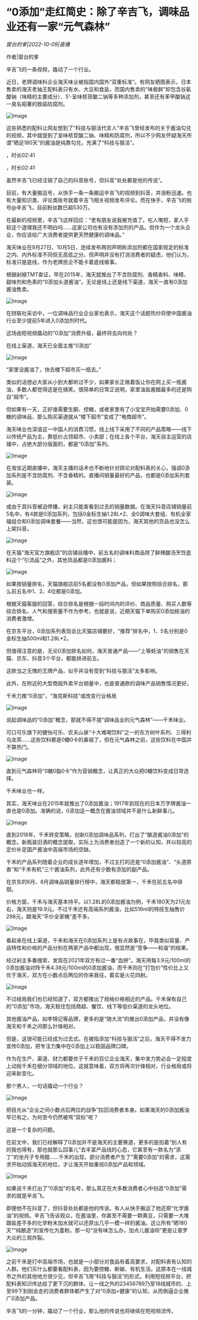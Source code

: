 # “0添加”走红简史：除了辛吉飞，调味品业还有一家“元气森林”

*窗台的爹|2022-10-09|直播*

作者|窗台的爹

辛吉飞的一条视频，撬动了一个行业。

近日，老牌调味料企业海天味业被指国内国外“双重标准”。有网友晒图表示，日本售卖的海天老抽王配料表只有水、大豆和食盐，而国内售卖的“味极鲜”却包含谷氨酸钠（味精的主要成分）、5’-呈味核苷酸二钠等多种添加剂，甚至还有苯甲酸钠这一臭名昭著的致癌防腐剂。

![Image](https://mmbiz.qpic.cn/mmbiz_png/HKEDX7MqXK17rUDiazHD2vIicudic1hhiaLibBd043ACrhLicKbTO9ibV0MCyALu25kicH9Y0QUCp7rJjKpAT848IsYhkQ/640?wx_fmt=png&wxfrom=5&wx_lazy=1&wx_co=1)

这些熟悉的配料让网友想到了“科技与狠活代言人”辛吉飞曾经发布的关于酱油勾兑的视频，其中就提到了呈味核苷酸二钠、味精和防腐剂，所以不少网友怀疑海天所谓“晒足180天”的酱油是纯靠勾兑，充满了“科技与狠活”。

，时长02:41

，时长02:41

虽然辛吉飞已经注销了自己的抖音账号，但抖音“处处都是他的传说”。

目前，有大量搬运号，从快手一条一条搬运辛吉飞的视频到抖音，并涨粉迅速。也有大量知识类、评论类账号就着辛吉飞相关视频发布评论。而在快手，辛吉飞的账号@辛吉飞，目前粉丝数已超530万。

在最新的视频里，辛吉飞这样回应：“老有朋友说我被充值了。吃人嘴短，拿人手软这个道理我还不明白吗……这家公司也有没有添加剂的产品。但作为一个龙头企业，你应该给广大消费者提供更天然健康的调味品。”

海天味业在9月27日、10月5日，连续发布两则声明称添加剂都在国家规定的标准之内、内外标准不同但无高低之分。但声明并没有打消消费者的疑虑，他们认为，标准只是底线，作为老牌民企不能卡着底线做事。

根据剁椒TMT查证，早在2015年，海天就推出了不含防腐剂、香精香料、味精、甜味剂和色素的“0添加头道酱油”。无论是线上还是线下渠道，海天一直有0添加酱油售卖。

![Image](https://mmbiz.qpic.cn/mmbiz_png/HKEDX7MqXK17rUDiazHD2vIicudic1hhiaLibeX9orLJ8viapCibWLX3BpVXSd8HUS6L16Crco3d1dOnjic0J1rpEqCVYg/640?wx_fmt=png&wxfrom=5&wx_lazy=1&wx_co=1)

在财联社采访中，一位调味品行业企业家也表示，海天这个话题热炒将使中国酱油行业至少提前5年进入0添加剂时代。

这场由短视频撬动的“0添加”消费升级，最终将去向何处？

在线上渠道，海天已全面主推“0添加”

![Image](https://mmbiz.qpic.cn/mmbiz_png/HKEDX7MqXK0nTTS7DaVdWJfbK1TSibe1dzNbXY9ziaVTicYibfjmgR3qEKT1t7eicmowRnW51cJkK5V8S2J9Jpx83Jw/640?wx_fmt=png&wxfrom=5&wx_lazy=1&wx_co=1)

“家里没酱油了，快去楼下超市买一瓶去。”

类似的话想必大家从小到大都听过不少，如果家长正做着饭让你在网上买一瓶酱油，多数人都觉得这是在搞笑。很简单的日常正说明，家里油盐酱醋最多的还是购自“超市”。

但如果有一天，正好谁需要生酮、控糖，或者家里有了小宝宝开始需要0添加、0糖的调味品，那么购买渠道就从“楼下超市”变成了“电商超市”。

海天味业也深谙这一中国人的消费习惯，线上线下采用了不同的产品策略——线下以传统产品为主，靠低价占领超市、小卖部；在线上各个平台，海天自主运营的店铺中，占绝大部分版面的，都是“0添加”系列。

![Image](https://mmbiz.qpic.cn/mmbiz_jpg/HKEDX7MqXK17rUDiazHD2vIicudic1hhiaLibqibGIriacYjNEdcLhtut2d6LibQONyaubl0yGwAoodicfco9J0J5eia1V7Q/640?wx_fmt=jpeg&wxfrom=5&wx_lazy=1&wx_co=1)

在淘宝近期直播中，海天主播的话术也不断地针对舆论对配料表的关心，强调0添加系列是不含防腐剂、不含香精的。直播间销量最好的产品，也都是0添加系列套装。

![Image](https://mmbiz.qpic.cn/mmbiz_jpg/HKEDX7MqXK17rUDiazHD2vIicudic1hhiaLib9CYC2fjibibcFpY9icgkzaRiaeeIMe3jCOWZ7ibnw5YcVa8HWqRXO94AtJA/640?wx_fmt=jpeg&wxfrom=5&wx_lazy=1&wx_co=1)

或由于其抖音被迫停播，剁主只能查看到过去的销量数据。在海天抖音店铺销量前5名中，有4款是0添加系列，包括0金标生抽1.28L*2、全0调味大套组、有机全家福组合和0添加调味套餐——当然，这也很可能是因为，海天其他的货品也没怎么上架抖音。

![Image](https://mmbiz.qpic.cn/mmbiz_png/HKEDX7MqXK17rUDiazHD2vIicudic1hhiaLibFdgSdd1v4sTmmwnf5DY4e2kV0fGz33LnwZlbZlSWSmPgBLvtqEWZfw/640?wx_fmt=png&wxfrom=5&wx_lazy=1&wx_co=1)

在天猫“海天官方旗舰店”的店铺自播中，前五名的调味料商品除了鲜辣酸汤烹饪底料这个“引流品”之外，其他货品都是0添加酱料；

![Image](https://mmbiz.qpic.cn/mmbiz_png/HKEDX7MqXK17rUDiazHD2vIicudic1hhiaLibSkTAljejDXgKHHcxM9OR6FT9PUz3UiaoOZpZge0NWcfQiaZjY2FK6ktw/640?wx_fmt=png&wxfrom=5&wx_lazy=1&wx_co=1)

如果按销量排名，天猫旗舰店前5名都没有0添加产品，但如果按照综合排名，那么前五名中1、2、4位都是0添加。

根据天猫客服的回答，综合排名是根据一段时间内的评价、商品质量、购买人数等综合排名，人气和搜索量不作为参考。也就是说，近期天猫下单购买0添加蚝油的消费者激增。

在京东平台，0添加系列表现会比天猫店铺要好，“推荐”排名中，1、5名分别是0金标生抽500ml和1.28L*2。

但值得注意的是，无论0添加排名如何，海天普通产品——“上等蚝油”的销售在天猫、京东、抖音3个平台，都能排进前五。

这款当之无愧的王牌产品，似乎并没有受到“科技与狠活”太多影响。

此外，在附近的大型商超外卖平台销量中，也是普通款的调味产品销售情况更好。

千禾力推“0添加”，“海克斯科技”或改变行业格局

![Image](https://mmbiz.qpic.cn/mmbiz_png/HKEDX7MqXK0nTTS7DaVdWJfbK1TSibe1dCu1bg1xFbxZ1QPOOxOQLD5FebV5Hk1dvYPyFibIIxqqnTpaTNjbMYFg/640?wx_fmt=png&wxfrom=5&wx_lazy=1&wx_co=1)

说起调味品的“0添加”概念，那就不得不提“调味品业的元气森林”——千禾味业。

可口可乐旗下的健怡可乐、农夫山泉“十大难喝饮料”之一的东方树叶系列、三得利乌龙茶……这些饮料都是0糖0卡的鼻祖了，但在元气森林之前，这些饮料在中国并不算热门。

![Image](https://mmbiz.qpic.cn/mmbiz_png/HKEDX7MqXK17rUDiazHD2vIicudic1hhiaLib55jWljQHg8EmicRHsNAoEIQ3icBewUxGsNfkNogdKq1NLMYdiax3ziaXbw/640?wx_fmt=png&wxfrom=5&wx_lazy=1&wx_co=1)

直到元气森林将“0糖0脂0卡”作为营销概念，让真正的大众把0糖饮料变成日常选择。

千禾味业也一样。

其实，海天味业在2015年就推出了0添加酱油；1917年到现在的日本万字牌酱油一直也是0添加。准确的说，0添加这一概念在酱油领域并不是什么新鲜事儿。

![Image](https://mmbiz.qpic.cn/mmbiz_jpg/HKEDX7MqXK17rUDiazHD2vIicudic1hhiaLibymX8AIB1EkzQrgvuBhbP1t5fuU3PGtzRvyfGaVR4ssT8qAT8tTHSqQ/640?wx_fmt=jpeg&wxfrom=5&wx_lazy=1&wx_co=1)

直到2018年，千禾转变策略，创新0添加调味品系列，打出了“酿造酱油0添加”的概念。新瓶装旧酒的概念提取，实际上为消费者创造了一个新的认知，并以较高的定价补足国产酱油中高端市场的空缺。

千禾的产品系列随着企业的成长逐年增加，不过主打的还是“0添加酱油”、“头道原香”和“千禾有机”三个酱油系列，此外还有少数有添加的副产品。

在京东的6月、8月调味品销量排行榜中，海天都稳居第一，千禾在前五名中徘徊。

价格方面，千禾与海天基本持平。以1.28L的0添加酱油为例，千禾180天为21元左右，海天则是19.9元。不过千禾还有高端系列酱油，比如516ml的特技生抽售价298元，跟海天“平价全家桶”差不多。

![Image](https://mmbiz.qpic.cn/mmbiz_jpg/HKEDX7MqXK17rUDiazHD2vIicudic1hhiaLibGTkgu0dZBLL6NlZeOHAXvtXCO9mlcoO1EoiaVb1MlEpCc4uH5ajib8sg/640?wx_fmt=jpeg&wxfrom=5&wx_lazy=1&wx_co=1)

看起来在线上渠道，千禾和海天在0添加系列上是有点故事在，毕竟类似容量、产品特性和价格的产品分别在两家产品中都出现，很显然是“竞争——和谐”的结果。

经过剁主多番搜索，发现在2021年双方有过一番“血拼”。海天用每3.9元/100ml的0添加酱油对阵千禾4.38元/100ml的0添加酱油，而千禾则在“打包价”性价比上又优于海天，双方在小数点后两位的你来我往，着实是火花四射。

![Image](https://mmbiz.qpic.cn/mmbiz_png/HKEDX7MqXK17rUDiazHD2vIicudic1hhiaLibI5Uh9dpIbiaf0ESEZo8XnCicRj1OUldtx4JH4phy6vSKfqo2U1REwuqA/640?wx_fmt=png&wxfrom=5&wx_lazy=1&wx_co=1)

不过结局我们也已经知道了，双方都推出了规格价格相近的产品。千禾保有自己的“0添加”市场，海天稳住包括商超、餐饮、线下等低价渠道的龙头地位。

其他酱油产品，如李锦记等品牌，更多的是“随大流”的推出0添加产品，并没有像海天和千禾之间那么针锋相对。

但是，这很可能已经成为过去式。在被指添加“科技与狠活”之后，海天不得不发力宣传0添加，把专注力集中在0添加上以稳固品牌口碑。

作为在生产、渠道、财力都要优于千禾的百亿企业海天，集中发力势必会一定程度上动摇千禾在细分领域的地位。这就意味着，双方将再次针锋相对，行业格局或将迎来新变化。

那个男人，一句话撬动一个行业？

![Image](https://mmbiz.qpic.cn/mmbiz_png/HKEDX7MqXK0nTTS7DaVdWJfbK1TSibe1dylCVzeKibfWA81MT3EDZHc4icibPecH9m9uM7l6ZdAMuZEJ7jFcZtgNHg/640?wx_fmt=png&wxfrom=5&wx_lazy=1&wx_co=1)

把目光从“企业之间小数点后两位的战争”拉回消费者本身。如果海天的0添加酱油早已有之，为何至今仍然被骂“双标”呢？

这是一个复杂的问题。

在前文中，我们已经解释了0添加并不是海天的主要赛道，更多的是抱着“别人有的我也得有，那也就那么回事儿”去丰富产品线的心态，它甚至有一款名为“添丁”的坐月子专用醋……千禾的出现，部分消费者产生了“需要0添加”的需求，这需求开始动摇海天的地位，才让海天开始重视0添加产品和领域。

![Image](https://mmbiz.qpic.cn/mmbiz_png/HKEDX7MqXK17rUDiazHD2vIicudic1hhiaLibzSevy1GuEL4p7MiaD2iak0EktZavc95AaxrP3ibkDFx5PKIuOMibWOvib4g/640?wx_fmt=png&wxfrom=5&wx_lazy=1&wx_co=1)

如果说千禾打出了“0添加”的名号，那么真正在大多数消费者心中创造“0添加”需求的就是辛吉飞。

即便他不在抖音了，但抖音处处都是他的传说。有人从快手搬运了他还原“化学酱油”的视频。辛吉飞告诉观众，在酱油里，你甚至不需要一颗黄豆，只需要一大堆跟盐差不多的化学粉末加水就可以还原出几乎一模一样的酱油。这让所有“晒180天”“纯酿造”的宣传化为齑粉。那一句“没有味怎么办，加点儿酱油呗”更是让普罗大众的三观炸裂。

![Image](https://mmbiz.qpic.cn/mmbiz_png/HKEDX7MqXK17rUDiazHD2vIicudic1hhiaLibZf7cNwIVAs13S9PvckeV6q2dP835som1QiaeBshmZicJn17kF701hz1w/640?wx_fmt=png&wxfrom=5&wx_lazy=1&wx_co=1)

之前千禾是打中高端市场，也就是一小部分对食品有着高要求，对配料表有认知的人群。他们买什么都要看配料表，因为要控糖、断碳、有机生活。这原本在一线城市之外的其他地方很少见，但辛吉飞用“科技与狠活”的形式，利用短视频平台，把配料表知识传达给了更下沉的群体，让一线之外的23456789乃至18线城市的、上至99下到刚会走的消费者群体都产生了对“0添加=健康”的认知，从而倒逼企业推广0添加产品。

辛吉飞的一分钟，撬动了一个行业，那么他的传说也将继续在短视频流传。

